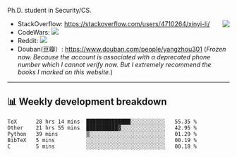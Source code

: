 Ph.D. student in Security/CS.

<img align="right" src="https://github-readme-stats.vercel.app/api?username=li-xin-yi&count_private=true&show_icons=true&hide_title=true&theme=tokyonight" />

- StackOverflow: https://stackoverflow.com/users/4710264/xinyi-li/
- CodeWars: [![](https://www.codewars.com/users/xy-li/badges/micro)](https://www.codewars.com/users/xy-li/)
- Reddit: [![](https://img.shields.io/reddit/user-karma/combined/xy-li?style=social)](https://www.reddit.com/user/xy-li/)
- Douban(豆瓣）: https://www.douban.com/people/yangzhou301  (*Frozen now. Because the account is associated with a deprecated phone number which I cannot verify now. But I extremely recommend the books I marked on this website.*)

---

## 📊 Weekly development breakdown

<!--START_SECTION:waka-->
```text
TeX      28 hrs 14 mins  ██████████████░░░░░░░░░░░   55.35 % 
Other    21 hrs 55 mins  ██████████▓░░░░░░░░░░░░░░   42.95 % 
Python   39 mins         ▒░░░░░░░░░░░░░░░░░░░░░░░░   01.29 % 
BibTeX   5 mins          ░░░░░░░░░░░░░░░░░░░░░░░░░   00.19 % 
C        5 mins          ░░░░░░░░░░░░░░░░░░░░░░░░░   00.18 % 
```
<!--END_SECTION:waka-->
